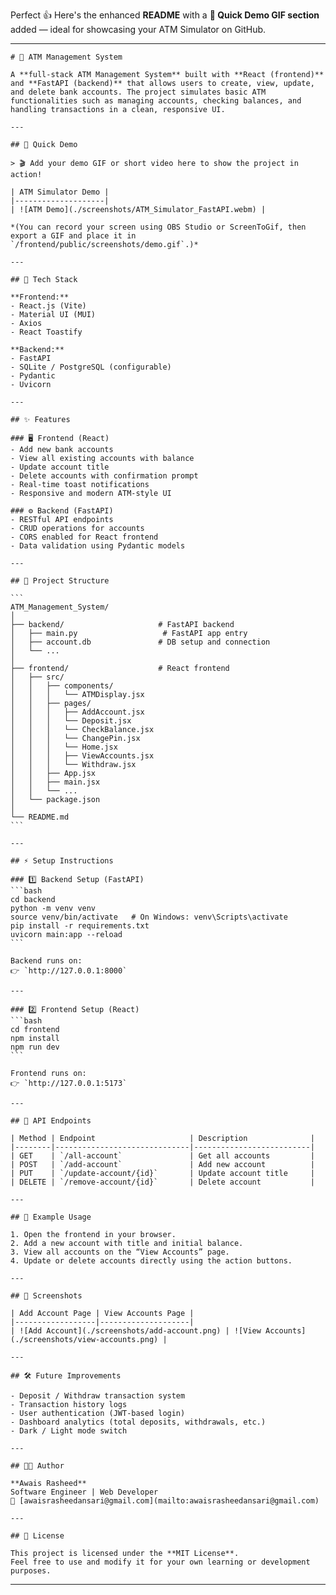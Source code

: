 Perfect 👍 Here's the enhanced **README** with a **🎥 Quick Demo GIF section** added — ideal for showcasing your ATM Simulator on GitHub.

---

````{"id":"14593","variant":"standard","title":"README with Quick Demo GIF for ATM Simulator (React + FastAPI)"}
# 🏦 ATM Management System

A **full-stack ATM Management System** built with **React (frontend)** and **FastAPI (backend)** that allows users to create, view, update, and delete bank accounts. The project simulates basic ATM functionalities such as managing accounts, checking balances, and handling transactions in a clean, responsive UI.

---

## 🎥 Quick Demo

> 🎬 Add your demo GIF or short video here to show the project in action!

| ATM Simulator Demo |
|--------------------|
| ![ATM Demo](./screenshots/ATM_Simulator_FastAPI.webm) |

*(You can record your screen using OBS Studio or ScreenToGif, then export a GIF and place it in `/frontend/public/screenshots/demo.gif`.)*

---

## 🚀 Tech Stack

**Frontend:**
- React.js (Vite)
- Material UI (MUI)
- Axios
- React Toastify

**Backend:**
- FastAPI
- SQLite / PostgreSQL (configurable)
- Pydantic
- Uvicorn

---

## ✨ Features

### 🖥️ Frontend (React)
- Add new bank accounts  
- View all existing accounts with balance  
- Update account title  
- Delete accounts with confirmation prompt  
- Real-time toast notifications  
- Responsive and modern ATM-style UI  

### ⚙️ Backend (FastAPI)
- RESTful API endpoints  
- CRUD operations for accounts  
- CORS enabled for React frontend  
- Data validation using Pydantic models  

---

## 📂 Project Structure

```
ATM_Management_System/
│
├── backend/                     # FastAPI backend
│   ├── main.py                   # FastAPI app entry
│   ├── account.db               # DB setup and connection  
│   └── ...
│
├── frontend/                    # React frontend
│   ├── src/
│   │   ├── components/
│   │   │   └── ATMDisplay.jsx
│   │   ├── pages/
│   │   │   ├── AddAccount.jsx
│   │   │   └── Deposit.jsx
│   │   │   └── CheckBalance.jsx
│   │   │   └── ChangePin.jsx
│   │   │   └── Home.jsx
│   │   │   ├── ViewAccounts.jsx
│   │   │   └── Withdraw.jsx
│   │   ├── App.jsx
│   │   ├── main.jsx
│   │   └── ...
│   └── package.json
│
└── README.md
```

---

## ⚡ Setup Instructions

### 1️⃣ Backend Setup (FastAPI)
```bash
cd backend
python -m venv venv
source venv/bin/activate   # On Windows: venv\Scripts\activate
pip install -r requirements.txt
uvicorn main:app --reload
```

Backend runs on:  
👉 `http://127.0.0.1:8000`

---

### 2️⃣ Frontend Setup (React)
```bash
cd frontend
npm install
npm run dev
```

Frontend runs on:  
👉 `http://127.0.0.1:5173`

---

## 🔗 API Endpoints

| Method | Endpoint                     | Description              |
|--------|------------------------------|--------------------------|
| GET    | `/all-account`               | Get all accounts         |
| POST   | `/add-account`               | Add new account          |
| PUT    | `/update-account/{id}`       | Update account title     |
| DELETE | `/remove-account/{id}`       | Delete account           |

---

## 🧠 Example Usage

1. Open the frontend in your browser.  
2. Add a new account with title and initial balance.  
3. View all accounts on the “View Accounts” page.  
4. Update or delete accounts directly using the action buttons.  

---

## 🧩 Screenshots

| Add Account Page | View Accounts Page |
|------------------|--------------------|
| ![Add Account](./screenshots/add-account.png) | ![View Accounts](./screenshots/view-accounts.png) |

---

## 🛠️ Future Improvements

- Deposit / Withdraw transaction system  
- Transaction history logs  
- User authentication (JWT-based login)  
- Dashboard analytics (total deposits, withdrawals, etc.)  
- Dark / Light mode switch  

---

## 👨‍💻 Author

**Awais Rasheed**  
Software Engineer | Web Developer  
📧 [awaisrasheedansari@gmail.com](mailto:awaisrasheedansari@gmail.com)

---

## 🪪 License

This project is licensed under the **MIT License**.  
Feel free to use and modify it for your own learning or development purposes.
````

---

